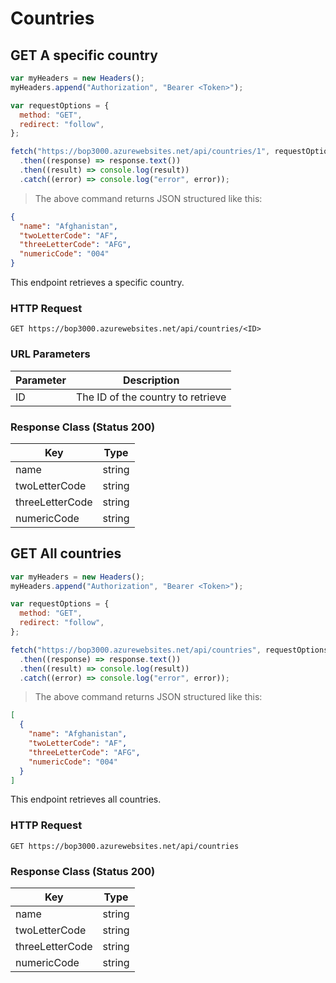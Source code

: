 # Countries

<!--- GET --->

## GET A specific country

```javascript
var myHeaders = new Headers();
myHeaders.append("Authorization", "Bearer <Token>");

var requestOptions = {
  method: "GET",
  redirect: "follow",
};

fetch("https://bop3000.azurewebsites.net/api/countries/1", requestOptions)
  .then((response) => response.text())
  .then((result) => console.log(result))
  .catch((error) => console.log("error", error));
```

> The above command returns JSON structured like this:

```json
{
  "name": "Afghanistan",
  "twoLetterCode": "AF",
  "threeLetterCode": "AFG",
  "numericCode": "004"
}
```

This endpoint retrieves a specific country.

### HTTP Request

`GET https://bop3000.azurewebsites.net/api/countries/<ID>`

### URL Parameters

| Parameter | Description                       |
| --------- | --------------------------------- |
| ID        | The ID of the country to retrieve |

### Response Class (Status 200)

| Key             | Type   |
| --------------- | ------ |
| name            | string |
| twoLetterCode   | string |
| threeLetterCode | string |
| numericCode     | string |

## GET All countries

```javascript
var myHeaders = new Headers();
myHeaders.append("Authorization", "Bearer <Token>");

var requestOptions = {
  method: "GET",
  redirect: "follow",
};

fetch("https://bop3000.azurewebsites.net/api/countries", requestOptions)
  .then((response) => response.text())
  .then((result) => console.log(result))
  .catch((error) => console.log("error", error));
```

> The above command returns JSON structured like this:

```json
[
  {
    "name": "Afghanistan",
    "twoLetterCode": "AF",
    "threeLetterCode": "AFG",
    "numericCode": "004"
  }
]
```

This endpoint retrieves all countries.

### HTTP Request

`GET https://bop3000.azurewebsites.net/api/countries`

### Response Class (Status 200)

| Key             | Type   |
| --------------- | ------ |
| name            | string |
| twoLetterCode   | string |
| threeLetterCode | string |
| numericCode     | string |

<!--- POST --->

<!--- PUT --->

<!--- DELETE --->
